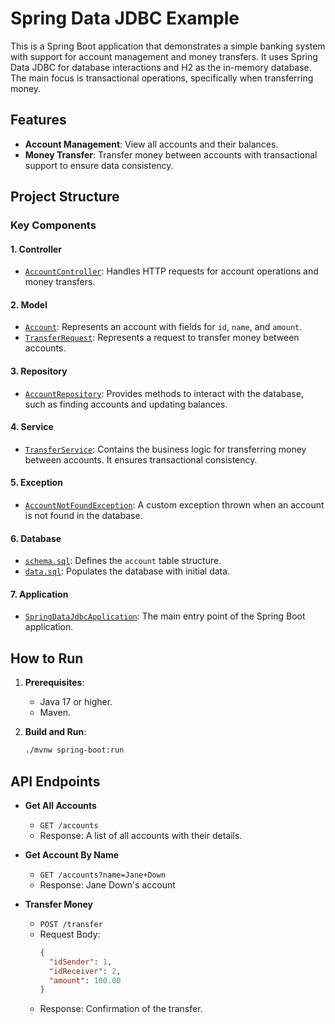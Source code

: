 # Spring Data JDBC Example
This is a Spring Boot application that demonstrates a simple banking system with support for account management and money transfers. It uses Spring Data JDBC for database interactions and H2 as the in-memory database. The main focus is transactional operations, specifically when transferring money.

## Features

- **Account Management**: View all accounts and their balances.
- **Money Transfer**: Transfer money between accounts with transactional support to ensure data consistency.

## Project Structure

### Key Components

#### 1. **Controller**
- [`AccountController`](src/main/java/com/example/spring_data_jdbc/controller/AccountController.java): Handles HTTP requests for account operations and money transfers.

#### 2. **Model**
- [`Account`](src/main/java/com/example/spring_data_jdbc/model/Account.java): Represents an account with fields for `id`, `name`, and `amount`.
- [`TransferRequest`](src/main/java/com/example/spring_data_jdbc/model/TransferRequest.java): Represents a request to transfer money between accounts.

#### 3. **Repository**
- [`AccountRepository`](src/main/java/com/example/spring_data_jdbc/repository/AccountRepository.java): Provides methods to interact with the database, such as finding accounts and updating balances.

#### 4. **Service**
- [`TransferService`](src/main/java/com/example/spring_data_jdbc/service/TransferService.java): Contains the business logic for transferring money between accounts. It ensures transactional consistency.

#### 5. **Exception**
- [`AccountNotFoundException`](src/main/java/com/example/spring_data_jdbc/exception/AccountNotFoundException.java): A custom exception thrown when an account is not found in the database.

#### 6. **Database**
- [`schema.sql`](src/main/resources/schema.sql): Defines the `account` table structure.
- [`data.sql`](src/main/resources/data.sql): Populates the database with initial data.

#### 7. **Application**
- [`SpringDataJdbcApplication`](src/main/java/com/example/spring_data_jdbc/SpringDataJdbcApplication.java): The main entry point of the Spring Boot application.

## How to Run

1. **Prerequisites**:
   - Java 17 or higher.
   - Maven.

2. **Build and Run**:
   ```bash
   ./mvnw spring-boot:run
   ```

## API Endpoints

- **Get All Accounts**
  - `GET /accounts`
  - Response: A list of all accounts with their details.

- **Get Account By Name**
  - `GET /accounts?name=Jane+Down`
  - Response: Jane Down's account

- **Transfer Money**
  - `POST /transfer`
  - Request Body:
    ```json
    {
      "idSender": 1,
      "idReceiver": 2,
      "amount": 100.00
    }
    ```
  - Response: Confirmation of the transfer.
